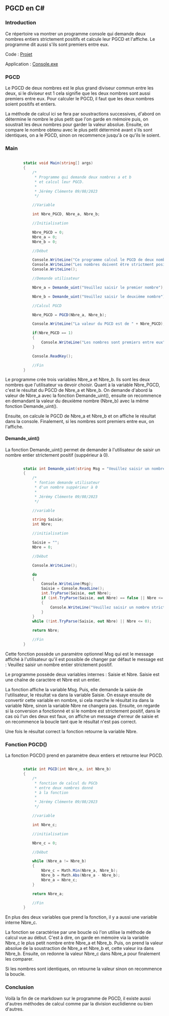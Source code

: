 ## PGCD en C#

### Introduction

Ce répertoire va montrer un programme console qui demande deux nombres entiers strictement positifs et calcule leur PGCD et l'affiche. Le programme dit aussi s'ils sont premiers entre eux.

Code : [Projet]()

Application : [Console.exe]()

### PGCD

Le PGCD de deux nombres est le plus grand diviseur commun entre les deux, si le diviseur est 1 cela signifie que les deux nombres sont aussi premiers entre eux. Pour calculer le PGCD, il faut que les deux nombres soient positifs et entiers.

La méthode de calcul ici se fera par soustractions successives, d'abord on détermine le nombre le plus petit que l'on garde en mémoire puis, on soustrait les deux nombres pour garder la valeur absolue. Ensuite, on compare le nombre obtenu avec le plus petit déterminé avant s'ils sont identiques, on a le PGCD, sinon on recommence jusqu'à ce qu'ils le soient.

### Main 

~~~C#

        static void Main(string[] args)
        {
            /*
             * Programme qui demande deux nombres a et b
             * et calcul leur PGCD.
             * 
             * Jérémy Clémente 09/08/2023
             */

            //Variable

            int Nbre_PGCD, Nbre_a, Nbre_b;

            //Initialisation

            Nbre_PGCD = 0;
            Nbre_a = 0;
            Nbre_b = 0;

            //Début

            Console.WriteLine("Ce programme calcul le PGCD de deux nombres saisis");
            Console.WriteLine("Les nombres doivent être strictment positifs");
            Console.WriteLine();

            //Demande utilisateur

            Nbre_a = Demande_uint("Veuillez saisir le premier nombre");

            Nbre_b = Demande_uint("Veuillez saisir le deuxième nombre");

            //Calcul PGCD

            Nbre_PGCD = PGCD(Nbre_a, Nbre_b);

            Console.WriteLine("La valeur du PGCD est de " + Nbre_PGCD);

            if(Nbre_PGCD == 1)
            {
                Console.WriteLine("Les nombres sont premiers entre eux");
            }

            Console.ReadKey();

            //Fin
        }


~~~

Le programme crée trois variables Nbre_a et Nbre_b. Ils sont les deux nombres que l'utilisateur va devoir choisir. Quant à la variable Nbre_PGCD, c'est le résultat du PGCD de Nbre_a et Nbre_b. On demande d'abord la valeur de Nbre_a avec la fonction Demande_uint(), ensuite on recommence en demandant la valeur du deuxième nombre (Nbre_b) avec la même fonction Demande_uint().

Ensuite, on calcule le PGCD de Nbre_a et Nbre_b et on affiche le résultat dans la console. Finalement, si les nombres sont premiers entre eux, on l'affiche.

#### Demande_uint()

La fonction Demande_uint() permet de demander à l'utilisateur de saisir un nombre entier strictement positif (suppérieur à 0).

~~~C#

        static int Demande_uint(string Msg = "Veuillez saisir un nombre entier strictement positif")
        {
            /*
             * fontion demande utilisateur
             * d'un nombre suppérieur à 0
             * 
             * Jérémy Clémente 09/08/2023
             */

            //variable

            string Saisie;
            int Nbre;

            //initialisation

            Saisie = "";
            Nbre = 0;

            //Début

            Console.WriteLine();

            do
            {
                Console.WriteLine(Msg);
                Saisie = Console.ReadLine();
                int.TryParse(Saisie, out Nbre);
                if (int.TryParse(Saisie, out Nbre) == false || Nbre <= 0)
                {
                    Console.WriteLine("Veuillez saisir un nombre strictement positif (supérieur à 0)");
                }
            }
            while (!int.TryParse(Saisie, out Nbre) || Nbre <= 0);

            return Nbre;

            //Fin
        } 

~~~

Cette fonction possède un paramètre optionnel Msg qui est le message affiché à l'utilisateur qu'il est possible de changer par défaut le message est : Veuillez saisir un nombre entier strictement positif.

Le programme possède deux variables internes : Saisie et Nbre. Saisie est une chaîne de caractère et Nbre est un entier.

La fonction affiche la variable Msg. Puis, elle demande la saisie de l'utilisateur, le résultat va dans la variable Saisie. On essaye ensuite de convertir cette variable en nombre, si cela marche le résultat ira dans la variable Nbre, sinon la variable Nbre ne changera pas. Ensuite, on regarde si la conversion a fonctionné et si le nombre est strictement positif, dans le cas où l'un des deux est faux, on affiche un message d'erreur de saisie et on recommence la boucle tant que le résultat n'est pas correct.

Une fois le résultat correct la fonction retourne la variable Nbre.

### Fonction PGCD()

La fonction PGCD() prend en paramètre deux entiers et retourne leur PGCD.

~~~C#

        static int PGCD(int Nbre_a, int Nbre_b)
        {
            /*
             * fonction de calcul du PGCb
             * entre deux nombres donné
             * à la fonction
             * 
             * Jérémy Clémente 09/08/2023
             */

            //variable

            int Nbre_c;

            //initialisation 

            Nbre_c = 0;

            //Début

            while (Nbre_a != Nbre_b)
            {
                Nbre_c = Math.Min(Nbre_a, Nbre_b);
                Nbre_b = Math.Abs(Nbre_a - Nbre_b);
                Nbre_a = Nbre_c;
            }

            return Nbre_a;

            //Fin
        }

~~~

En plus des deux variables que prend la fonction, il y a aussi une variable interne Nbre_c. 

La fonction se caractérise par une boucle où l'on utilise la méthode de calcul vue au début. C'est à dire, on garde en mémoire via la variable Nbre_c le plus petit nombre entre Nbre_a et Nbre_b. Puis, on prend la valeur absolue de la soustraction de Nbre_a et Nbre_b et, cette valeur ira dans Nbre_b. Ensuite, on redonne la valeur Nbre_c dans Nbre_a pour finalement les comparer.

Si les nombres sont identiques, on retourne la valeur sinon on recommence la boucle.

### Conclusion 

Voilà la fin de ce markdown sur le programme de PGCD, il existe aussi d'autres méthodes de calcul comme par la division euclidienne ou bien d'autres.



